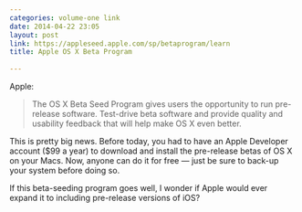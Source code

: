 ```yaml
---
categories: volume-one link
date: 2014-04-22 23:05
layout: post
link: https://appleseed.apple.com/sp/betaprogram/learn
title: Apple OS X Beta Program
 
---
```



Apple: 

> The OS X Beta Seed Program gives users the opportunity to run pre-release software. Test-drive beta software and provide quality and usability feedback that will help make OS X even better.

This is pretty big news. Before today, you had to have an Apple Developer account ($99 a year) to download and install the pre-release betas of OS X on your Macs. Now, anyone can do it for free &mdash; just be sure to back-up your system before doing so.

If this beta-seeding program goes well, I wonder if Apple would ever expand it to including pre-release versions of iOS? 
